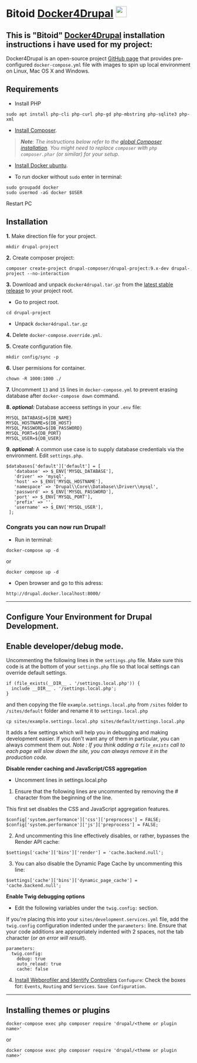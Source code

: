 # Bitoid [Docker4Drupal](https://github.com/wodby/docker4drupal) <a href="https://github.com/wodby/docker4drupal"><img src="https://seeklogo.com/images/D/drupal-logo-AD2AF3310E-seeklogo.com.png" width="30"></a>
## This is "Bitoid" [Docker4Drupal](https://github.com/wodby/docker4drupal) installation instructions i have used for my project:

Docker4Drupal is an open-source project [GitHub page](https://github.com/wodby/docker4drupal) that provides pre-configured `docker-compose.yml` file with images to spin up local environment on Linux, Mac OS X and Windows.

## Requirements ##
* Install PHP
```
sudo apt install php-cli php-curl php-gd php-mbstring php-sqlite3 php-xml
```

* [Install Composer](https://getcomposer.org/doc/00-intro.md#installation-linux-unix-osx).

> _**Note**: The instructions below refer to the [global Composer installation](https://getcomposer.org/doc/00-intro.md#globally).
You might need to replace `composer` with `php composer.phar` (or similar) for your setup._

* [Install Docker ubuntu](https://docs.docker.com/engine/install/ubuntu/).

* To run docker without `sudo` enter in terminal:
```
sudo groupadd docker
sudo usermod -aG docker $USER
```
Restart PC 

## Installation ##

**1.** Make direction file for your project.
```
mkdir drupal-project
```

**2.** Create composer project:
```
composer create-project drupal-composer/drupal-project:9.x-dev drupal-project --no-interaction
```

**3.** Download and unpack `docker4drupal.tar.gz` from the [latest stable release](https://github.com/wodby/docker4drupal/releases) to your project root.
* Go to project root.
```
cd drupal-project
```
* Unpack `docker4drupal.tar.gz`

**4.** Delete `docker-compose.override.yml`.

**5.** Create configuration file.
```
mkdir config/sync -p
```

**6.** User permisions for container.
```
chown -R 1000:1000 ./
```
**7.** Uncomment `13` and `15` lines in `docker-compose.yml` to prevent erasing database after `docker-compose down` command.

**8. _optional:_** Database acceess settings in your `.env` file:
```
MYSQL_DATABASE=${DB_NAME}
MYSQL_HOSTNAME=${DB_HOST}
MYSQL_PASSWORD=${DB_PASSWORD}
MYSQL_PORT=${DB_PORT}
MYSQL_USER=${DB_USER}
```
**9. _optional:_** A common use case is to supply database credentials via the environment. Edit `settings.php`.
```
$databases['default']['default'] = [
   'database' => $_ENV['MYSQL_DATABASE'],
   'driver' => 'mysql',
   'host' => $_ENV['MYSQL_HOSTNAME'],
   'namespace' => 'Drupal\\Core\\Database\\Driver\\mysql',
   'password' => $_ENV['MYSQL_PASSWORD'],
   'port' => $_ENV['MYSQL_PORT'],
   'prefix' => '',
   'username' => $_ENV['MYSQL_USER'],
 ];
```


### Congrats you can now run Drupal!
* Run in terminal:
```
docker-compose up -d
```
or
```
docker compose up -d
```

* Open browser and go to this adress:
 ```
 http://drupal.docker.localhost:8000/
```
---------------------------------------------------------------------------------------------------------------------------------------------------------

## Configure Your Environment for Drupal Development. ##

## Enable developer/debug mode. ##
Uncommenting the following lines in the `settings.php` file. Make sure this code is at the bottom of your `settings.php` file so that local settings can override default settings.
```
if (file_exists(__DIR__ . '/settings.local.php')) {
  include __DIR__ . '/settings.local.php';
}
```
and then copying the file `example.settings.local.php` from `/sites` folder to `/sites/default` folder and rename it to `settings.local.php`
```
cp sites/example.settings.local.php sites/default/settings.local.php
```
It adds a few settings which will help you in debugging and making development easier. If you don't want any of them in particular, you can always comment them out.
_Note : If you think adding a `file_exists` call to each page will slow down the site, you can always remove it in the production code._

 **Disable render caching and JavaScript/CSS aggregation**
* Uncomment lines in settings.local.php
1. Ensure that the following lines are uncommented by removing the # character from the beginning of the line.

This first set disables the CSS and JavaScript aggregation features.
```
$config['system.performance']['css']['preprocess'] = FALSE;
$config['system.performance']['js']['preprocess'] = FALSE;
```
2. And uncommenting this line effectively disables, or rather, bypasses the Render API cache:
```
$settings['cache']['bins']['render'] = 'cache.backend.null';
```
3. You can also disable the Dynamic Page Cache by uncommenting this line:
```
$settings['cache']['bins']['dynamic_page_cache'] = 'cache.backend.null';
```
**Enable Twig debugging options**
* Edit the following variables under the `twig.config:` section.

If you're placing this into your `sites/development.services.yml` file, add the `twig.config` configuration indented under the `parameters:` line. Ensure that your code additions are appropriately indented with 2 spaces, not the tab character (_or an error will result_).
```
parameters:
  twig.config:
    debug: true
    auto_reload: true
    cache: false
```
4. [Install Webprofiler and Identify Controllers](https://www.drupal.org/project/devel)
`Confugure`:
Check the boxes for: `Events`, `Routing` and `Services`.
`Save Configuration`.
---------------------------------------------------------------------------------------------------------------------------------------------------------
## Installing themes or plugins ##
```
docker-compose exec php composer require 'drupal/<theme or plugin name>'
```
or
```
docker compose exec php composer require 'drupal/<theme or plugin name>'
```




